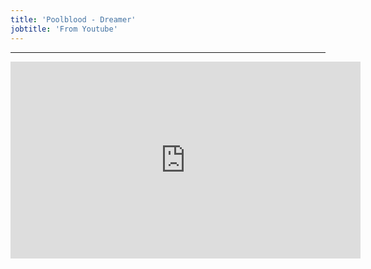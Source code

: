 ```yaml
---
title: 'Poolblood - Dreamer'
jobtitle: 'From Youtube'
---
```


- - -

<iframe width="560" height="315" src="https://www.youtube.com/embed/Kqrg5tuJw88" frameborder="0" allow="accelerometer; autoplay; encrypted-media; gyroscope; picture-in-picture" allowfullscreen></iframe>